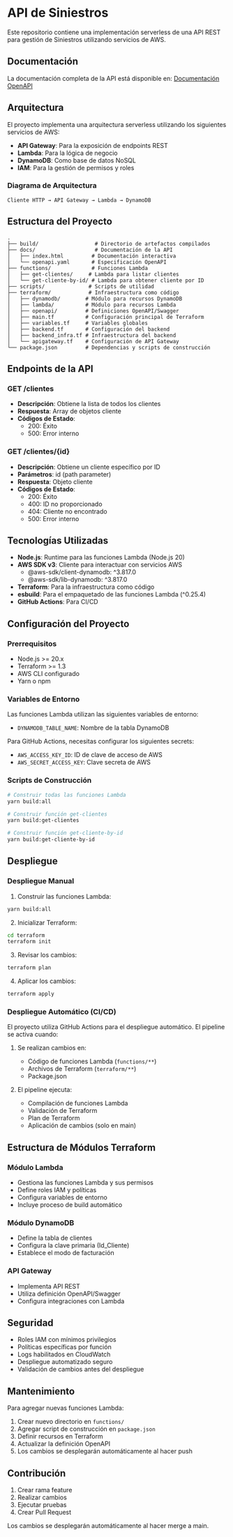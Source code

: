 # API de Siniestros

Este repositorio contiene una implementación serverless de una API REST para gestión de Siniestros utilizando servicios de AWS.

## Documentación
La documentación completa de la API está disponible en:
[Documentación OpenAPI](https://lguisadom.github.io/grupo1-proyecto-utec/#/)

## Arquitectura

El proyecto implementa una arquitectura serverless utilizando los siguientes servicios de AWS:

- **API Gateway**: Para la exposición de endpoints REST
- **Lambda**: Para la lógica de negocio
- **DynamoDB**: Como base de datos NoSQL
- **IAM**: Para la gestión de permisos y roles

### Diagrama de Arquitectura

```
Cliente HTTP → API Gateway → Lambda → DynamoDB
```

## Estructura del Proyecto

```
.
├── build/                  # Directorio de artefactos compilados
├── docs/                   # Documentación de la API
│   ├── index.html         # Documentación interactiva
│   └── openapi.yaml       # Especificación OpenAPI
├── functions/             # Funciones Lambda
│   ├── get-clientes/     # Lambda para listar clientes
│   └── get-cliente-by-id/ # Lambda para obtener cliente por ID
├── scripts/              # Scripts de utilidad
├── terraform/            # Infraestructura como código
│   ├── dynamodb/        # Módulo para recursos DynamoDB
│   ├── lambda/          # Módulo para recursos Lambda
│   ├── openapi/         # Definiciones OpenAPI/Swagger
│   ├── main.tf          # Configuración principal de Terraform
│   ├── variables.tf     # Variables globales
│   ├── backend.tf       # Configuración del backend
│   ├── backend_infra.tf # Infraestructura del backend
│   └── apigateway.tf    # Configuración de API Gateway
└── package.json         # Dependencias y scripts de construcción
```

## Endpoints de la API

### GET /clientes
- **Descripción**: Obtiene la lista de todos los clientes
- **Respuesta**: Array de objetos cliente
- **Códigos de Estado**:
  - 200: Éxito
  - 500: Error interno

### GET /clientes/{id}
- **Descripción**: Obtiene un cliente específico por ID
- **Parámetros**: id (path parameter)
- **Respuesta**: Objeto cliente
- **Códigos de Estado**:
  - 200: Éxito
  - 400: ID no proporcionado
  - 404: Cliente no encontrado
  - 500: Error interno

## Tecnologías Utilizadas

- **Node.js**: Runtime para las funciones Lambda (Node.js 20)
- **AWS SDK v3**: Cliente para interactuar con servicios AWS
  - @aws-sdk/client-dynamodb: ^3.817.0
  - @aws-sdk/lib-dynamodb: ^3.817.0
- **Terraform**: Para la infraestructura como código
- **esbuild**: Para el empaquetado de las funciones Lambda (^0.25.4)
- **GitHub Actions**: Para CI/CD

## Configuración del Proyecto

### Prerrequisitos

- Node.js >= 20.x
- Terraform >= 1.3
- AWS CLI configurado
- Yarn o npm

### Variables de Entorno

Las funciones Lambda utilizan las siguientes variables de entorno:
- `DYNAMODB_TABLE_NAME`: Nombre de la tabla DynamoDB

Para GitHub Actions, necesitas configurar los siguientes secrets:
- `AWS_ACCESS_KEY_ID`: ID de clave de acceso de AWS
- `AWS_SECRET_ACCESS_KEY`: Clave secreta de AWS

### Scripts de Construcción

```bash
# Construir todas las funciones Lambda
yarn build:all

# Construir función get-clientes
yarn build:get-clientes

# Construir función get-cliente-by-id
yarn build:get-cliente-by-id
```

## Despliegue

### Despliegue Manual

1. Construir las funciones Lambda:
```bash
yarn build:all
```

2. Inicializar Terraform:
```bash
cd terraform
terraform init
```

3. Revisar los cambios:
```bash
terraform plan
```

4. Aplicar los cambios:
```bash
terraform apply
```

### Despliegue Automático (CI/CD)

El proyecto utiliza GitHub Actions para el despliegue automático. El pipeline se activa cuando:

1. Se realizan cambios en:
   - Código de funciones Lambda (`functions/**`)
   - Archivos de Terraform (`terraform/**`)
   - Package.json

2. El pipeline ejecuta:
   - Compilación de funciones Lambda
   - Validación de Terraform
   - Plan de Terraform
   - Aplicación de cambios (solo en main)

## Estructura de Módulos Terraform

### Módulo Lambda
- Gestiona las funciones Lambda y sus permisos
- Define roles IAM y políticas
- Configura variables de entorno
- Incluye proceso de build automático

### Módulo DynamoDB
- Define la tabla de clientes
- Configura la clave primaria (Id_Cliente)
- Establece el modo de facturación

### API Gateway
- Implementa API REST
- Utiliza definición OpenAPI/Swagger
- Configura integraciones con Lambda

## Seguridad

- Roles IAM con mínimos privilegios
- Políticas específicas por función
- Logs habilitados en CloudWatch
- Despliegue automatizado seguro
- Validación de cambios antes del despliegue

## Mantenimiento

Para agregar nuevas funciones Lambda:

1. Crear nuevo directorio en `functions/`
2. Agregar script de construcción en `package.json`
3. Definir recursos en Terraform
4. Actualizar la definición OpenAPI
5. Los cambios se desplegarán automáticamente al hacer push

## Contribución

1. Crear rama feature
2. Realizar cambios
3. Ejecutar pruebas
4. Crear Pull Request

Los cambios se desplegarán automáticamente al hacer merge a main. 